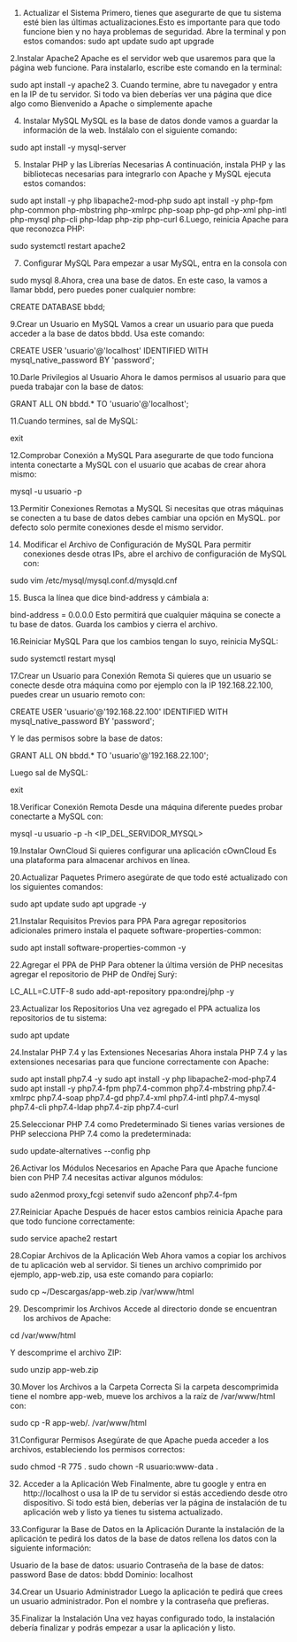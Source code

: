 1. Actualizar el Sistema
Primero, tienes que asegurarte de que tu sistema esté bien las últimas actualizaciones.Esto es importante para que todo funcione bien y no haya problemas de seguridad. 
Abre la terminal y pon estos comandos: 
sudo apt update 
sudo apt upgrade

2.Instalar Apache2
Apache es el servidor web que usaremos para que la página web funcione. Para instalarlo, escribe este comando en la terminal:

sudo apt install -y apache2
3. Cuando termine, abre tu navegador y entra en la IP de tu servidor. Si todo va bien deberías ver una página que dice algo como Bienvenido a Apache o simplemente apache

4. Instalar MySQL
MySQL es la base de datos donde vamos a guardar la información de la web. Instálalo con el siguiente comando:

sudo apt install -y mysql-server

5. Instalar PHP y las Librerías Necesarias
A continuación, instala PHP y las bibliotecas necesarias para integrarlo con Apache y MySQL
 ejecuta estos comandos:

sudo apt install -y php libapache2-mod-php
sudo apt install -y php-fpm php-common php-mbstring php-xmlrpc php-soap php-gd php-xml php-intl php-mysql php-cli php-ldap php-zip php-curl
6.Luego, reinicia Apache para que reconozca PHP:

sudo systemctl restart apache2

7. Configurar MySQL
Para empezar a usar MySQL, entra en la consola con

sudo mysql
8.Ahora, crea una base de datos. En este caso, la vamos a llamar bbdd, pero puedes poner cualquier nombre:

CREATE DATABASE bbdd;

9.Crear un Usuario en MySQL
Vamos a crear un usuario para que pueda acceder a la base de datos bbdd. Usa este comando:

CREATE USER 'usuario'@'localhost' IDENTIFIED WITH mysql_native_password BY 'password';

10.Darle Privilegios al Usuario
Ahora le damos permisos  al usuario para que pueda trabajar con la base de datos:

GRANT ALL ON bbdd.* TO 'usuario'@'localhost';

11.Cuando termines, sal de MySQL:

exit 

12.Comprobar Conexión a MySQL
Para asegurarte de que todo funciona intenta conectarte a MySQL con el usuario que acabas de crear ahora mismo:

mysql -u usuario -p

13.Permitir Conexiones Remotas a MySQL
Si necesitas que otras máquinas se conecten a tu base de datos debes cambiar una opción en MySQL. por defecto solo permite conexiones desde el mismo servidor.

14. Modificar el Archivo de Configuración de MySQL
Para permitir conexiones desde otras IPs, abre el archivo de configuración de MySQL con:

sudo vim /etc/mysql/mysql.conf.d/mysqld.cnf

15. Busca la línea que dice bind-address y cámbiala a: 

bind-address = 0.0.0.0
Esto permitirá que cualquier máquina se conecte a tu base de datos. Guarda los cambios y cierra el archivo.

 16.Reiniciar MySQL
Para que los cambios tengan lo suyo, reinicia MySQL:

sudo systemctl restart mysql

17.Crear un Usuario para Conexión Remota
Si quieres que un usuario se conecte desde otra máquina como por ejemplo con la IP 192.168.22.100, puedes crear un usuario remoto con:

CREATE USER 'usuario'@'192.168.22.100' IDENTIFIED WITH mysql_native_password BY 'password';

Y le das permisos sobre la base de datos:

GRANT ALL ON bbdd.* TO 'usuario'@'192.168.22.100';

Luego sal de MySQL:

exit

18.Verificar Conexión Remota
Desde una máquina diferente puedes probar conectarte a MySQL con:

mysql -u usuario -p -h <IP_DEL_SERVIDOR_MYSQL>

19.Instalar OwnCloud 
Si quieres configurar una aplicación cOwnCloud Es una plataforma para almacenar archivos en línea.

20.Actualizar Paquetes
Primero asegúrate de que todo esté actualizado con los siguientes comandos:

sudo apt update
sudo apt upgrade -y

21.Instalar Requisitos Previos para PPA
Para agregar repositorios adicionales primero instala el paquete software-properties-common:

sudo apt install software-properties-common -y

22.Agregar el PPA de PHP
Para obtener la última versión de PHP necesitas agregar el repositorio de PHP de Ondřej Surý:

LC_ALL=C.UTF-8 sudo add-apt-repository ppa:ondrej/php -y

23.Actualizar los Repositorios
Una vez agregado el PPA actualiza los repositorios de tu sistema:

sudo apt update

24.Instalar PHP 7.4 y las Extensiones Necesarias
Ahora instala PHP 7.4 y las extensiones necesarias para que funcione correctamente con Apache:

sudo apt install php7.4 -y
sudo apt install -y php libapache2-mod-php7.4
sudo apt install -y php7.4-fpm php7.4-common php7.4-mbstring php7.4-xmlrpc php7.4-soap php7.4-gd php7.4-xml php7.4-intl php7.4-mysql php7.4-cli php7.4-ldap php7.4-zip php7.4-curl

25.Seleccionar PHP 7.4 como Predeterminado
Si tienes varias versiones de PHP selecciona PHP 7.4 como la predeterminada:

sudo update-alternatives --config php


26.Activar los Módulos Necesarios en Apache
Para que Apache funcione bien con PHP 7.4 necesitas activar algunos módulos:

sudo a2enmod proxy_fcgi setenvif
sudo a2enconf php7.4-fpm

27.Reiniciar Apache
Después de hacer estos cambios reinicia Apache para que todo funcione correctamente:

sudo service apache2 restart

28.Copiar Archivos de la Aplicación Web
Ahora vamos a copiar los archivos de tu aplicación web al servidor. Si tienes un archivo comprimido por ejemplo, app-web.zip, usa este comando para copiarlo:

sudo cp ~/Descargas/app-web.zip /var/www/html

29. Descomprimir los Archivos
Accede al directorio donde se encuentran los archivos de Apache:

cd /var/www/html

Y descomprime el archivo ZIP:

sudo unzip app-web.zip

30.Mover los Archivos a la Carpeta Correcta
Si la carpeta descomprimida tiene el nombre app-web, mueve los archivos a la raíz de /var/www/html con:

sudo cp -R app-web/. /var/www/html

31.Configurar Permisos
Asegúrate de que Apache pueda acceder a los archivos, estableciendo los permisos correctos:

sudo chmod -R 775 .
sudo chown -R usuario:www-data .

32. Acceder a la Aplicación Web
Finalmente, abre tu google y entra en  http://localhost o usa la IP de tu servidor si estás accediendo desde otro dispositivo.
Si todo está bien, deberías ver la página de instalación de tu aplicación web y listo ya tienes tu sistema actualizado.

33.Configurar la Base de Datos en la Aplicación
Durante la instalación de la aplicación te pedirá los datos de la base de datos rellena los datos con la siguiente información:

Usuario de la base de datos: usuario
Contraseña de la base de datos: password
Base de datos: bbdd
Dominio: localhost

34.Crear un Usuario Administrador
Luego la aplicación te pedirá que crees un usuario administrador. Pon el nombre y la contraseña que prefieras.

35.Finalizar la Instalación
Una vez hayas configurado todo, la instalación debería finalizar y podrás empezar a usar la aplicación y listo.




